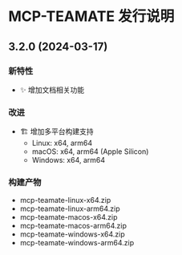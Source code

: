 # MCP-TEAMATE 发行说明

## 3.2.0 (2024-03-17)

### 新特性
- ✨ 增加文档相关功能

### 改进
- 🏗️ 增加多平台构建支持
  - Linux: x64, arm64
  - macOS: x64, arm64 (Apple Silicon)
  - Windows: x64, arm64

### 构建产物
- mcp-teamate-linux-x64.zip
- mcp-teamate-linux-arm64.zip
- mcp-teamate-macos-x64.zip
- mcp-teamate-macos-arm64.zip
- mcp-teamate-windows-x64.zip
- mcp-teamate-windows-arm64.zip 